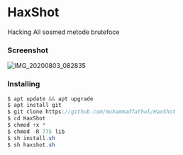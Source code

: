 # HaxShot
Hacking All sosmed metode brutefoce

<h3>Screenshot</h3>

![IMG_20200803_082835](https://user-images.githubusercontent.com/46747652/89137757-65864b80-d563-11ea-9bf3-1d110af2bd02.jpg)

<h3>Installing</h3>

```java
$ apt update && apt upgrade
$ apt install git
$ git clone https://github.com/muhammadfathul/HaxShot
$ cd HaxShot
$ chmod +x *
$ chmod -R 775 lib
$ sh install.sh
$ sh haxshot.sh
```
